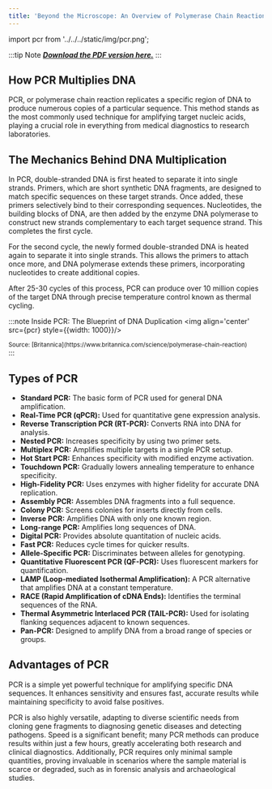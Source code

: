 ```yaml
---
title: 'Beyond the Microscope: An Overview of Polymerase Chain Reaction (PCR)'
---
```

import pcr from '../../../static/img/pcr.png';


:::tip Note
[***Download the PDF version here.***](../../../src/assets/PCR%20Overview.pdf)
:::
<!--  -->

## How PCR Multiplies DNA
PCR, or polymerase chain reaction replicates a specific region of DNA to produce numerous copies of a particular sequence. This method stands as the most commonly used technique for amplifying target nucleic acids, playing a crucial role in everything from medical diagnostics to research laboratories.

## The Mechanics Behind DNA Multiplication

In PCR, double-stranded DNA is first heated to separate it into single strands. Primers, which are short synthetic DNA fragments, are designed to match specific sequences on these target strands. Once added, these primers selectively bind to their corresponding sequences. Nucleotides, the building blocks of DNA, are then added by the enzyme DNA polymerase to construct new strands complementary to each target sequence strand. This completes the first cycle.

For the second cycle, the newly formed double-stranded DNA is heated again to separate it into single strands. This allows the primers to attach once more, and DNA polymerase extends these primers, incorporating nucleotides to create additional copies.

After 25-30 cycles of this process, PCR can produce over 10 million copies of the target DNA through precise temperature control known as thermal cycling.

:::note Inside PCR: The Blueprint of DNA Duplication
<img align='center' src={pcr} style={{width: 1000}}/> <br clear="both"/>
<figcaption>
    <sub>Source: [Britannica](https://www.britannica.com/science/polymerase-chain-reaction)</sub>
</figcaption>   
:::

## Types of PCR
- **Standard PCR:** The basic form of PCR used for general DNA amplification.  
- **Real-Time PCR (qPCR):** Used for quantitative gene expression analysis.  
- **Reverse Transcription PCR (RT-PCR):** Converts RNA into DNA for analysis.  
- **Nested PCR:** Increases specificity by using two primer sets.  
- **Multiplex PCR:** Amplifies multiple targets in a single PCR setup.  
- **Hot Start PCR:** Enhances specificity with modified enzyme activation.  
- **Touchdown PCR:** Gradually lowers annealing temperature to enhance specificity.  
- **High-Fidelity PCR:** Uses enzymes with higher fidelity for accurate DNA replication.  
- **Assembly PCR:** Assembles DNA fragments into a full sequence.  
- **Colony PCR:** Screens colonies for inserts directly from cells.  
- **Inverse PCR:** Amplifies DNA with only one known region.  
- **Long-range PCR:** Amplifies long sequences of DNA.  
- **Digital PCR:** Provides absolute quantitation of nucleic acids.  
- **Fast PCR:** Reduces cycle times for quicker results.  
- **Allele-Specific PCR:** Discriminates between alleles for genotyping.  
- **Quantitative Fluorescent PCR (QF-PCR):** Uses fluorescent markers for quantification.  
- **LAMP (Loop-mediated Isothermal Amplification):** A PCR alternative that amplifies DNA at a constant temperature.  
- **RACE (Rapid Amplification of cDNA Ends):** Identifies the terminal sequences of the RNA.  
- **Thermal Asymmetric Interlaced PCR (TAIL-PCR):** Used for isolating flanking sequences adjacent to known sequences.  
- **Pan-PCR:** Designed to amplify DNA from a broad range of species or groups.  
  
  

## Advantages of PCR
PCR is a simple yet powerful technique for amplifying specific DNA sequences. It enhances sensitivity and ensures fast, accurate results while maintaining specificity to avoid false positives.

PCR is also highly versatile, adapting to diverse scientific needs from cloning gene fragments to diagnosing genetic diseases and detecting pathogens. Speed is a significant benefit; many PCR methods can produce results within just a few hours, greatly accelerating both research and clinical diagnostics. Additionally, PCR requires only minimal sample quantities, proving invaluable in scenarios where the sample material is scarce or degraded, such as in forensic analysis and archaeological studies.